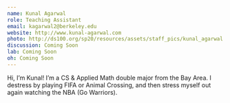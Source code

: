 ```yaml
---
name: Kunal Agarwal
role: Teaching Assistant
email: kagarwal2@berkeley.edu
website: http://www.kunal-agarwal.com
photo: http://ds100.org/sp20/resources/assets/staff_pics/kunal_agarwal.jpg
discussion: Coming Soon
lab: Coming Soon
oh: Coming Soon
---
```


Hi, I’m Kunal! I’m a CS & Applied Math double major from the Bay Area. I destress by playing FIFA or Animal Crossing, and then stress myself out again watching the NBA (Go Warriors).